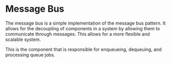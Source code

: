 # Message Bus

The message bus is a simple implementation of the message bus pattern. It allows for the decoupling of components in a
system by allowing them to communicate through messages. This allows for a more flexible and scalable system.

This is the component that is responsible for enqueueing, dequeuing, and processing queue jobs.
